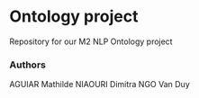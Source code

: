 # Ontology project

Repository for our M2 NLP Ontology project 

### Authors

AGUIAR Mathilde NIAOURI Dimitra NGO Van Duy
